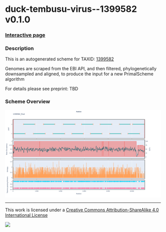# duck-tembusu-virus--1399582 v0.1.0

### [Interactive page](https://chrisgkent.github.io/schemes/duck-tembusu-virus--1399582-1000-v0.1.0)

### Description

This is an autogenerated scheme for TAXID: [1399582](https://www.ncbi.nlm.nih.gov/Taxonomy/Browser/wwwtax.cgi?mode=Info&id=1399582&lvl=3&lin=f&keep=1&srchmode=1&unlock)

Genomes are scraped from the EBI API, and then filtered, phylogenetically downsampled and aligned, to produce the input for a new PrimalScheme algorithm

For details please see preprint: TBD

### Scheme Overview

![Alt text](work/1399582_final.png '1399582_final.png')

------------------------------------------------------------------------

This work is licensed under a [Creative Commons Attribution-ShareAlike 4.0 International License](http://creativecommons.org/licenses/by-sa/4.0/) 

![](https://i.creativecommons.org/l/by-sa/4.0/88x31.png)